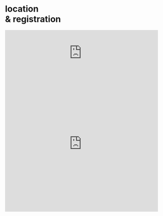 # location <br/> & registration
<div style="width:100%; text-align:left;" >
  <iframe class="register" src="http://www.eventbrite.com/tickets-external?eid=13409806091&ref=etckt&v=2" frameborder="0" width="100%" vspace="0" hspace="0" marginheight="5" marginwidth="5" scrolling="auto" allowtransparency="true"></iframe>
</div>
<div>
	<div class="map-overlay" onClick="style.pointerEvents='none'"></div>
	<iframe class="map" src="https://www.google.com/maps/embed?pb=!1m14!1m8!1m3!1d2426.6088435931597!2d13.394777!3d52.540511!3m2!1i1024!2i768!4f13.1!3m3!1m2!1s0x47a851f695ceb05d%3A0x1a99476bd3a9a1f6!2sSupermarkt+Creative+Resource+Center!5e0!3m2!1sen!2sde!4v1412110441119" width="100%" height="450" frameborder="0" style="border:0;" ></iframe>
</div>